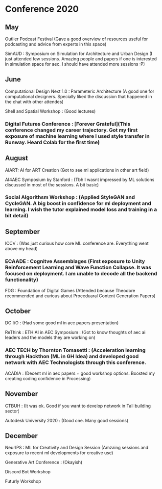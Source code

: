 # Conference 2020

## May
Outlier Podcast Festival (Gave a good overview of resources useful for podcasting and advice from experts in this space)

SimAUD : Symposium on Simulation for Architecture and Urban Design (I just attended few sessions. Amazing people and papers if one is interested in simulation space for aec. I should have attended more sessions :P)

## June
Computational Design Next 1.0 : Parameteric Architecture (A good one for computational designers. Specially liked the discussion that happened in the chat with other attendes)

Shell and Spatial Workshop : (Good lectures)

### Digital Futures Conference : [Forever Grateful](This conference changed my career trajectory. Got my first exposure of machine learning where I used style transfer in Runway. Heard Colab for the first time)

## August
AIART: AI for ART Creation (Got to see ml applications in other art field)

AI4AEC Symposium by Stanford : (Tbh I wasnt impressed by ML solutions discussed in most of the sessions. A bit basic)

### Social Algorithsm Workshop : (Applied StyleGAN and CycleGAN. A big boost in confidence for ml deployment and learning. I wish the tutor explained model loss and training in a bit detail)

## September
ICCV : (Was just curious how core ML conference are. Everything went above my head)

### ECAADE : Cognitve Assemblages (First exposure to Unity Reinforcement Learning and Wave Function Collapse. It was focused on deployment. I am unable to decode all the backend functionality)

FDG : Foundation of Digital Games (Attended because Theodore recommended and curious about Proceduaral Content Generation Papers)

## October
DC I/O : (Had some good ml in aec papers presentation)

ReThink : ETH AI in AEC Symposium : (Got to know thoughts of aec ai leaders and the models they are working on)

### AEC TECH by Thornton Tomasetti : (Acceleration learning through Hackthon (ML in GH Idea) and developed good network with AEC Technologists through this conference.

ACADIA : (Decent ml in aec papers + good workshop options. Boosted my creating coding confidence in Processing)

## November
CTBUH : (It was ok. Good if you want to develop network in Tall building sector)

Autodesk University 2020 : (Good one. Many good sessions)

## December
NeurIPS : ML for Creativity and Design Session (Amzaing sessions and exposure to recent ml developments for creative use)

Generative Art Conference : (Okayish)

Discord Bot Workshop

Futurly Workshop




